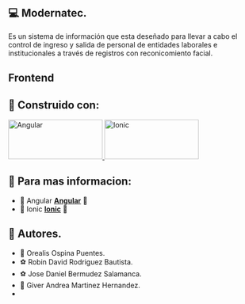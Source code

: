 ## :computer: Modernatec. 
Es un sistema de información que esta deseñado para llevar a cabo el control de ingreso y salida de personal de entidades laborales e institucionales a través de registros con reconicomiento facial.

## Frontend

## :construction_worker: Construido con:
<a href="https://www.google.com/url?sa=i&url=https%3A%2F%2Fwww.sngular.com%2Fes%2Fpostman-i-comenzando-a-explorarlo%2F&psig=AOvVaw2MCqq4OJHI4Eh3f15YIP7m&ust=1650242703840000&source=images&cd=vfe&ved=0CAkQjRxqFwoTCNDZ88zvmfcCFQAAAAAdAAAAABAO" target="_blank"> <img src="https://res.cloudinary.com/practicaldev/image/fetch/s--9O4-RiZT--/c_imagga_scale,f_auto,fl_progressive,h_420,q_auto,w_1000/https://miro.medium.com/max/990/1%2AOc2PsJ-QKOUG2I8J3HNmWQ.png" alt="Angular" width="190" height="80"/> </a> <a href="https://como-programar.net/blog/como-instalar-ionic/" target="_blank"> <img src="https://miro.medium.com/max/1400/1*JCaJnwaAOCDv-ZHX_M9Exw.png" alt="Ionic" width="190" height="80"/> </a> 

## :pushpin: Para mas informacion:
* :hammer: Angular **[Angular](https://www.google.com/url?sa=i&url=https%3A%2F%2Fwww.sngular.com%2Fes%2Fpostman-i-comenzando-a-explorarlo%2F&psig=AOvVaw2MCqq4OJHI4Eh3f15YIP7m&ust=1650242703840000&source=images&cd=vfe&ved=0CAkQjRxqFwoTCNDZ88zvmfcCFQAAAAAdAAAAABAO)** :round_pushpin:
* :hammer: Ionic **[Ionic](https://como-programar.net/blog/como-instalar-ionic/)** :round_pushpin:


## :memo: Autores. 
* :crown: Orealis Ospina Puentes.
* :soccer: Robin David Rodriguez Bautista.
* :soccer: Jose Daniel Bermudez Salamanca.
* :ribbon: Giver Andrea Martinez Hernandez.
* 
